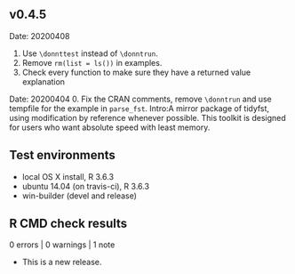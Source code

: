 
## v0.4.5

Date: 20200408
1. Use `\donnttest` instead of `\donntrun`.
2. Remove `rm(list = ls())` in examples.
3. Check every function to make sure they have a returned value explanation

Date: 20200404
0. Fix the CRAN comments, remove `\donntrun` and use tempfile for the example in `parse_fst`.
Intro:A mirror package of tidyfst, using modification by reference whenever possible. This toolkit is designed for users who want absolute speed with least memory.


## Test environments
* local OS X install, R 3.6.3
* ubuntu 14.04 (on travis-ci), R 3.6.3
* win-builder (devel and release)

## R CMD check results

0 errors | 0 warnings | 1 note

* This is a new release.
